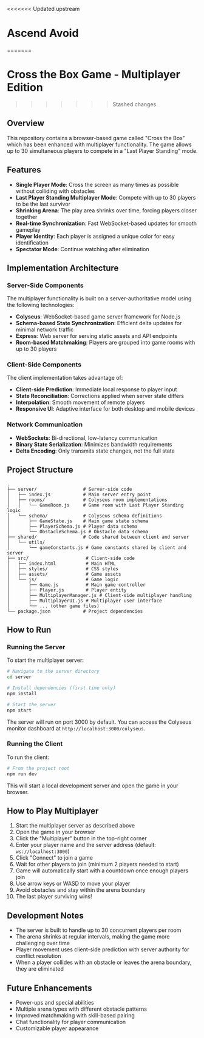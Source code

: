 <<<<<<< Updated upstream
# Ascend Avoid
=======
# Cross the Box Game - Multiplayer Edition
>>>>>>> Stashed changes

## Overview

This repository contains a browser-based game called "Cross the Box" which has been enhanced with multiplayer functionality. The game allows up to 30 simultaneous players to compete in a "Last Player Standing" mode.

## Features

- **Single Player Mode**: Cross the screen as many times as possible without colliding with obstacles
- **Last Player Standing Multiplayer Mode**: Compete with up to 30 players to be the last survivor
- **Shrinking Arena**: The play area shrinks over time, forcing players closer together
- **Real-time Synchronization**: Fast WebSocket-based updates for smooth gameplay
- **Player Identity**: Each player is assigned a unique color for easy identification
- **Spectator Mode**: Continue watching after elimination

## Implementation Architecture

### Server-Side Components

The multiplayer functionality is built on a server-authoritative model using the following technologies:

- **Colyseus**: WebSocket-based game server framework for Node.js
- **Schema-based State Synchronization**: Efficient delta updates for minimal network traffic
- **Express**: Web server for serving static assets and API endpoints
- **Room-based Matchmaking**: Players are grouped into game rooms with up to 30 players

### Client-Side Components

The client implementation takes advantage of:

- **Client-side Prediction**: Immediate local response to player input
- **State Reconciliation**: Corrections applied when server state differs
- **Interpolation**: Smooth movement of remote players
- **Responsive UI**: Adaptive interface for both desktop and mobile devices

### Network Communication

- **WebSockets**: Bi-directional, low-latency communication
- **Binary State Serialization**: Minimizes bandwidth requirements
- **Delta Encoding**: Only transmits state changes, not the full state

## Project Structure

```
.
├── server/                 # Server-side code
│   ├── index.js            # Main server entry point
│   ├── rooms/              # Colyseus room implementations
│   │   └── GameRoom.js     # Game room with Last Player Standing logic
│   └── schema/             # Colyseus schema definitions
│       ├── GameState.js    # Main game state schema
│       ├── PlayerSchema.js # Player data schema
│       └── ObstacleSchema.js # Obstacle data schema
├── shared/                 # Code shared between client and server
│   └── utils/
│       └── gameConstants.js # Game constants shared by client and server
├── src/                     # Client-side code
│   ├── index.html           # Main HTML
│   ├── styles/              # CSS styles
│   ├── assets/              # Game assets
│   └── js/                  # Game logic
│       ├── Game.js          # Main game controller
│       ├── Player.js        # Player entity
│       ├── MultiplayerManager.js # Client-side multiplayer handling
│       ├── MultiplayerUI.js # Multiplayer user interface
│       └── ... (other game files)
└── package.json            # Project dependencies
```

## How to Run

### Running the Server

To start the multiplayer server:

```bash
# Navigate to the server directory
cd server

# Install dependencies (first time only)
npm install

# Start the server
npm start
```

The server will run on port 3000 by default. You can access the Colyseus monitor dashboard at `http://localhost:3000/colyseus`.

### Running the Client

To run the client:

```bash
# From the project root
npm run dev
```

This will start a local development server and open the game in your browser.

## How to Play Multiplayer

1. Start the multiplayer server as described above
2. Open the game in your browser
3. Click the "Multiplayer" button in the top-right corner
4. Enter your player name and the server address (default: `ws://localhost:3000`)
5. Click "Connect" to join a game
6. Wait for other players to join (minimum 2 players needed to start)
7. Game will automatically start with a countdown once enough players join
8. Use arrow keys or WASD to move your player
9. Avoid obstacles and stay within the arena boundary
10. The last player surviving wins!

## Development Notes

- The server is built to handle up to 30 concurrent players per room
- The arena shrinks at regular intervals, making the game more challenging over time
- Player movement uses client-side prediction with server authority for conflict resolution
- When a player collides with an obstacle or leaves the arena boundary, they are eliminated

## Future Enhancements

- Power-ups and special abilities
- Multiple arena types with different obstacle patterns
- Improved matchmaking with skill-based pairing
- Chat functionality for player communication
- Customizable player appearance

